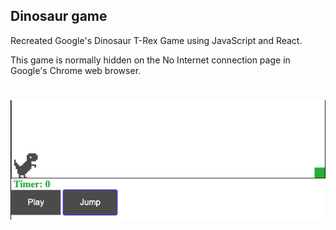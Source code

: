 ## Dinosaur game

Recreated Google's Dinosaur T-Rex Game using JavaScript and React.

This game is normally hidden on the No Internet connection page in Google's Chrome web browser.

#

![pixelated dinosaur](./img/Dino.png "dinosaur game")
